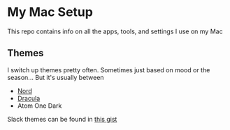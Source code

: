 # My Mac Setup

This repo contains info on all the apps, tools, and settings I use on my Mac

## Themes

I switch up themes pretty often. Sometimes just based on mood or the season...
But it's usually between

- [Nord](https://www.nordtheme.com/)
- [Dracula](https://draculatheme.com/)
- Atom One Dark

Slack themes can be found in [this gist](https://gist.github.com/mjr2595/fa63d054ea08bff1fdd848c355fe89df)
